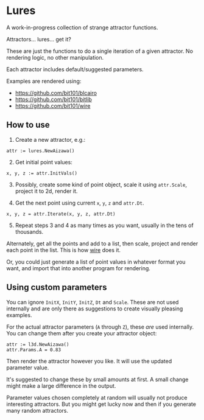 # Lures

A work-in-progress collection of strange attractor functions.

Attractors... lures... get it?

These are just the functions to do a single iteration of a given attractor. No rendering logic, no other manipulation.

Each attractor includes default/suggested parameters.

Examples are rendered using:

- https://github.com/bit101/blcairo
- https://github.com/bit101/bitlib
- https://github.com/bit101/wire

## How to use

1. Create a new attractor, e.g.:

```
attr := lures.NewAizawa()
```

2. Get initial point values:

```
x, y, z := attr.InitVals()
```

3. Possibly, create some kind of point object, scale it using `attr.Scale`, project it to 2d, render it.

4. Get the next point using current `x`, `y`, `z` and `attr.Dt`.

```
x, y, z = attr.Iterate(x, y, z, attr.Dt)
```

5. Repeat steps 3 and 4 as many times as you want, usually in the tens of thousands.

Alternately, get all the points and add to a list, then scale, project and render each point in the list. This is how [wire](https://github.com/bit101/wire) does it.

Or, you could just generate a list of point values in whatever format you want, and import that into another program for rendering.


## Using custom parameters

You can ignore `InitX`, `InitY`, `InitZ`, `Dt` and `Scale`. These are not used internally and are only there as suggestions to create visually pleasing examples. 

For the actual attractor parameters (`A` through `Z`), these _are_ used internally. You can change them after you create your attractor object:

```
attr := l3d.NewAizawa()
attr.Params.A = 0.83
```

Then render the attractor however you like. It will use the updated parameter value.

It's suggested to change these by small amounts at first. A small change might make a large difference in the output.

Parameter values chosen completely at random will usually not produce interesting attractors. But you might get lucky now and then if you generate many random attractors.

